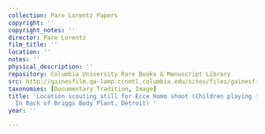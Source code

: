 ```yaml
---
collection: Pare Lorentz Papers
copyright: ''
copyright_notes: ''
director: Pare Lorentz
film_title: ''
location: ''
notes: ''
physical_description: ''
repository: Columbia University Rare Books & Manuscript Library
src: http://gainesfilm.qa-lamp.ccnmtl.columbia.edu/sites/files/gainesfilm/images/110094028.jpg
taxonomies: [Documentary Tradition, Image]
title: 'Location scouting still for Ecce Homo shoot (Children playing in empty lot;
  In Back of Briggs Body Plant, Detroit) '
year: ''

---
```

